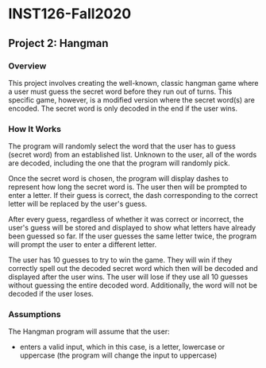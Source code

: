 # INST126-Fall2020

## Project 2: Hangman

### Overview
This project involves creating the well-known, classic hangman game where a user must guess the secret word before they run out of turns. This specific game, however, is a modified version where the secret word(s) are encoded. The secret word is only decoded in the end if the user wins.

### How It Works
The program will randomly select the word that the user has to guess (secret word) from an established list. Unknown to the user, all of the words are decoded, including the one that the program will randomly pick.

Once the secret word is chosen, the program will display dashes to represent how long the secret word is.
The user then will be prompted to enter a letter. If their guess is correct, the dash corresponding to the correct letter will be replaced by the user's guess.

After every guess, regardless of whether it was correct or incorrect, the user's guess will be stored and displayed to show what letters have already been guessed so far. If the user guesses the same letter twice, the program will prompt the user to enter a different letter.

The user has 10 guesses to try to win the game. They will win if they correctly spell out the decoded secret word which then will be decoded and displayed after the user wins. The user will lose if they use all 10 guesses without guessing the entire decoded word. Additionally, the word will not be decoded if the user loses.

### Assumptions
The Hangman program will assume that the user:
- enters a valid input, which in this case, is a letter, lowercase or uppercase (the program will change the input to uppercase)
